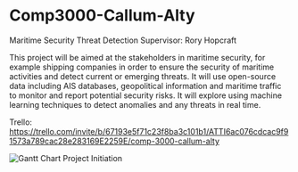 # Comp3000-Callum-Alty

Maritime Security Threat Detection
Supervisor: Rory Hopcraft

This project will be aimed at the stakeholders in maritime security, for example shipping companies in order to ensure the security of maritime activities and detect current or emerging threats. It will use open-source data including AIS databases, geopolitical information and maritime traffic to monitor and report potential security risks. It will explore using machine learning techniques to detect anomalies and any threats in real time.

Trello: https://trello.com/invite/b/67193e5f71c23f8ba3c101b1/ATTI6ac076cdcac9f91573a789cac28e283169E2259E/comp-3000-callum-alty

![Gantt Chart Project Initiation](https://github.com/user-attachments/assets/878cc37f-6480-46fa-bdec-da686a011727)

